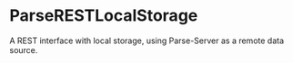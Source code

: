 # ParseRESTLocalStorage
A REST interface with local storage, using Parse-Server as a remote data source.
